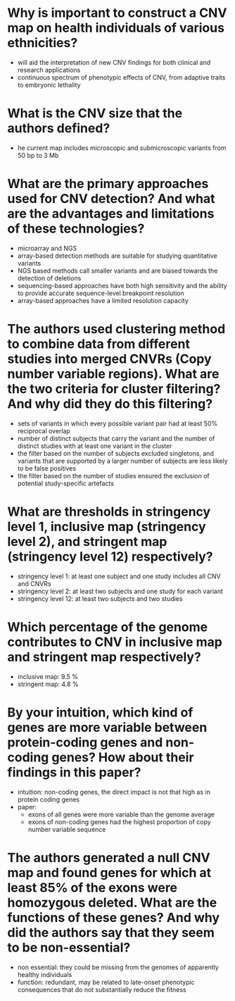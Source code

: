 # Why is important to construct a CNV map on health individuals of various ethnicities?
- will aid the interpretation of new CNV findings for both clinical and research applications
- continuous spectrum of phenotypic effects of CNV, from adaptive traits to embryonic lethality
# What is the CNV size that the authors defined?
- he current map includes microscopic and submicroscopic variants from 50 bp to 3 Mb
# What are the primary approaches used for CNV detection? And what are the advantages and limitations of these technologies?
- microarray and NGS
- array-based detection methods are suitable for studying quantitative variants
- NGS based methods call smaller variants and are biased towards the detection of deletions
- sequencing-based approaches have both high sensitivity and the ability to provide accurate sequence-level breakpoint resolution
- array-based approaches have a limited resolution capacity
# The authors used clustering method to combine data from different studies into merged CNVRs (Copy number variable regions). What are the two criteria for cluster filtering? And why did they do this filtering?
- sets of variants in which every possible variant pair had at least 50% reciprocal overlap
- number of distinct subjects that carry the variant and the number of distinct studies with at least one variant in the cluster
- the filter based on the number of subjects excluded singletons, and variants that are supported by a larger number of subjects are less likely to be false positives
- the filter based on the number of studies ensured the exclusion of potential study-specific artefacts
# What are thresholds in stringency level 1, inclusive map (stringency level 2), and stringent map (stringency level 12) respectively?
- stringency level 1: at least one subject and one study includes all CNV and CNVRs
- stringency level 2: at least two subjects and one study for each variant 
- stringency level 12: at least two subjects and two studies
# Which percentage of the genome contributes to CNV in inclusive map and stringent map respectively?
- inclusive map: 9.5 %
- stringent map: 4.8 %
# By your intuition, which kind of genes are more variable between protein-coding genes and non-coding genes? How about their findings in this paper?
- intuition: non-coding genes, the direct impact is not that high as in protein coding genes
- paper:  
  - exons of all genes were more variable than the genome average
  - exons of non-coding genes had the highest proportion of copy number variable sequence
# The authors generated a null CNV map and found genes for which at least 85% of the exons were homozygous deleted. What are the functions of these genes? And why did the authors say that they seem to be non-essential?
- non essential: they could be missing from the genomes of apparently healthy individuals
- function: redundant, may be related to late-onset phenotypic consequences that do not substantially reduce the fitness
